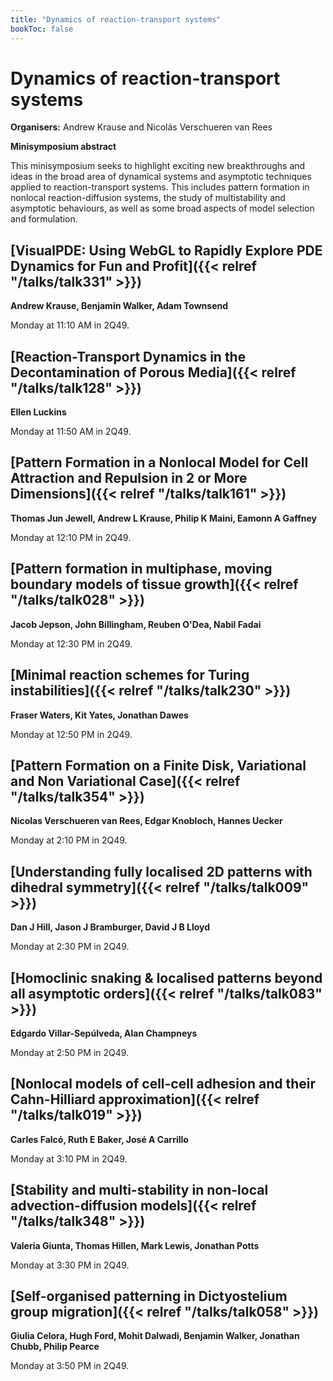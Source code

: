 ```yaml
---
title: "Dynamics of reaction-transport systems"
bookToc: false
---
```


# Dynamics of reaction-transport systems

**Organisers:** Andrew Krause and Nicolás Verschueren van Rees

**Minisymposium abstract**

This minisymposium seeks to highlight exciting new breakthroughs and ideas in the broad area of dynamical systems and asymptotic techniques applied to reaction-transport systems. This includes pattern formation in nonlocal reaction-diffusion systems, the study of multistability and asymptotic behaviours, as well as some broad aspects of model selection and formulation. 



## [VisualPDE: Using WebGL to Rapidly Explore PDE Dynamics for Fun and Profit]({{< relref "/talks/talk331" >}})

**Andrew Krause, Benjamin Walker, Adam Townsend**

Monday at 11:10 AM in 2Q49.


## [Reaction-Transport Dynamics in the Decontamination of Porous Media]({{< relref "/talks/talk128" >}})

**Ellen Luckins**

Monday at 11:50 AM in 2Q49.


## [Pattern Formation in a Nonlocal Model for Cell Attraction and Repulsion in 2 or More Dimensions]({{< relref "/talks/talk161" >}})

**Thomas Jun Jewell, Andrew L Krause, Philip K Maini, Eamonn A Gaffney**

Monday at 12:10 PM in 2Q49.


## [Pattern formation in multiphase, moving boundary models of tissue growth]({{< relref "/talks/talk028" >}})

**Jacob Jepson, John Billingham, Reuben O'Dea, Nabil Fadai**

Monday at 12:30 PM in 2Q49.


## [Minimal reaction schemes for Turing instabilities]({{< relref "/talks/talk230" >}})

**Fraser Waters, Kit Yates, Jonathan Dawes**

Monday at 12:50 PM in 2Q49.


## [Pattern Formation on a Finite Disk, Variational and Non Variational Case]({{< relref "/talks/talk354" >}})

**Nicolas Verschueren van Rees, Edgar Knobloch, Hannes Uecker**

Monday at 2:10 PM in 2Q49.


## [Understanding fully localised 2D patterns with dihedral symmetry]({{< relref "/talks/talk009" >}})

**Dan J Hill, Jason J Bramburger, David J B Lloyd**

Monday at 2:30 PM in 2Q49.


## [Homoclinic snaking & localised patterns beyond all asymptotic orders]({{< relref "/talks/talk083" >}})

**Edgardo Villar-Sepúlveda, Alan Champneys**

Monday at 2:50 PM in 2Q49.


## [Nonlocal models of cell-cell adhesion and their Cahn-Hilliard approximation]({{< relref "/talks/talk019" >}})

**Carles Falcó, Ruth E Baker, José A Carrillo**

Monday at 3:10 PM in 2Q49.


## [Stability and multi-stability in non-local advection-diffusion models]({{< relref "/talks/talk348" >}})

**Valeria Giunta, Thomas Hillen, Mark Lewis, Jonathan Potts**

Monday at 3:30 PM in 2Q49.


## [Self-organised patterning in Dictyostelium group migration]({{< relref "/talks/talk058" >}})

**Giulia Celora, Hugh Ford, Mohit Dalwadi, Benjamin Walker, Jonathan Chubb, Philip Pearce**

Monday at 3:50 PM in 2Q49.



